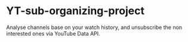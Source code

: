 # YT-sub-organizing-project
Analyse channels base on your watch history, and unsubscribe  the non interested ones via YouTube Data API.
